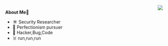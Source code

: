 <img align="right" src="https://github-readme-stats.vercel.app/api?username=HHa1ey&show_icons=true&theme=cobalt">


**About Me**👋

- ☀️ Security Researcher
- 👀 Perfectionism pursuer
- 🌱 Hacker,Bug,Code
- ‍☠️ run,run,run
